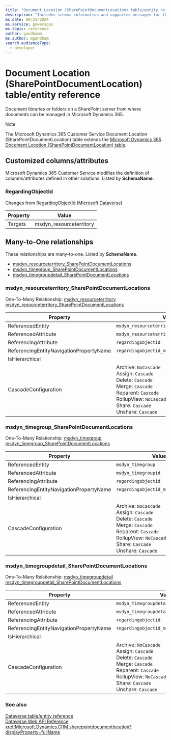 ```yaml
---
title: "Document Location (SharePointDocumentLocation) table/entity reference (Microsoft Dynamics 365 Customer Service)"
description: "Includes schema information and supported messages for the Document Location (SharePointDocumentLocation) table/entity with Microsoft Dynamics 365 Customer Service."
ms.date: 08/21/2024
ms.service: powerapps
ms.topic: reference
author: gandhamm
ms.author: mgandham
search.audienceType: 
  - developer
---
```


# Document Location (SharePointDocumentLocation) table/entity reference

Document libraries or folders on a SharePoint server from where documents can be managed in Microsoft Dynamics 365.

> [!NOTE]
> The Microsoft Dynamics 365 Customer Service Document Location (SharePointDocumentLocation) table extends the [Microsoft Dynamics 365 Document Location (SharePointDocumentLocation) table](/dynamics365/developer/entities//sharepointdocumentlocation).



## Customized columns/attributes

Microsoft Dynamics 365 Customer Service modifies the definition of columns/attributes defined in other solutions. Listed by **SchemaName**.

### <a name="BKMK_RegardingObjectId"></a> RegardingObjectId

Changes from [RegardingObjectId (Microsoft Dataverse)](/power-apps/developer/data-platform/reference/entities/sharepointdocumentlocation#BKMK_RegardingObjectId)

|Property|Value|
|---|---|
|Targets|msdyn_resourceterritory|


## Many-to-One relationships

These relationships are many-to-one. Listed by **SchemaName**.

- [msdyn_resourceterritory_SharePointDocumentLocations](#BKMK_msdyn_resourceterritory_SharePointDocumentLocations)
- [msdyn_timegroup_SharePointDocumentLocations](#BKMK_msdyn_timegroup_SharePointDocumentLocations)
- [msdyn_timegroupdetail_SharePointDocumentLocations](#BKMK_msdyn_timegroupdetail_SharePointDocumentLocations)

### <a name="BKMK_msdyn_resourceterritory_SharePointDocumentLocations"></a> msdyn_resourceterritory_SharePointDocumentLocations

One-To-Many Relationship: [msdyn_resourceterritory msdyn_resourceterritory_SharePointDocumentLocations](msdyn_resourceterritory.md#BKMK_msdyn_resourceterritory_SharePointDocumentLocations)

|Property|Value|
|---|---|
|ReferencedEntity|`msdyn_resourceterritory`|
|ReferencedAttribute|`msdyn_resourceterritoryid`|
|ReferencingAttribute|`regardingobjectid`|
|ReferencingEntityNavigationPropertyName|`regardingobjectid_msdyn_resourceterritory`|
|IsHierarchical||
|CascadeConfiguration|Archive: `NoCascade`<br />Assign: `Cascade`<br />Delete: `Cascade`<br />Merge: `Cascade`<br />Reparent: `Cascade`<br />RollupView: `NoCascade`<br />Share: `Cascade`<br />Unshare: `Cascade`|

### <a name="BKMK_msdyn_timegroup_SharePointDocumentLocations"></a> msdyn_timegroup_SharePointDocumentLocations

One-To-Many Relationship: [msdyn_timegroup msdyn_timegroup_SharePointDocumentLocations](msdyn_timegroup.md#BKMK_msdyn_timegroup_SharePointDocumentLocations)

|Property|Value|
|---|---|
|ReferencedEntity|`msdyn_timegroup`|
|ReferencedAttribute|`msdyn_timegroupid`|
|ReferencingAttribute|`regardingobjectid`|
|ReferencingEntityNavigationPropertyName|`regardingobjectid_msdyn_timegroup`|
|IsHierarchical||
|CascadeConfiguration|Archive: `NoCascade`<br />Assign: `Cascade`<br />Delete: `Cascade`<br />Merge: `Cascade`<br />Reparent: `Cascade`<br />RollupView: `NoCascade`<br />Share: `Cascade`<br />Unshare: `Cascade`|

### <a name="BKMK_msdyn_timegroupdetail_SharePointDocumentLocations"></a> msdyn_timegroupdetail_SharePointDocumentLocations

One-To-Many Relationship: [msdyn_timegroupdetail msdyn_timegroupdetail_SharePointDocumentLocations](msdyn_timegroupdetail.md#BKMK_msdyn_timegroupdetail_SharePointDocumentLocations)

|Property|Value|
|---|---|
|ReferencedEntity|`msdyn_timegroupdetail`|
|ReferencedAttribute|`msdyn_timegroupdetailid`|
|ReferencingAttribute|`regardingobjectid`|
|ReferencingEntityNavigationPropertyName|`regardingobjectid_msdyn_timegroupdetail`|
|IsHierarchical||
|CascadeConfiguration|Archive: `NoCascade`<br />Assign: `Cascade`<br />Delete: `Cascade`<br />Merge: `Cascade`<br />Reparent: `Cascade`<br />RollupView: `NoCascade`<br />Share: `Cascade`<br />Unshare: `Cascade`|



### See also

[Dataverse table/entity reference](../about-entity-reference.md)  
[Dataverse Web API Reference](/power-apps/developer/data-platform/webapi/reference/about)   
<xref:Microsoft.Dynamics.CRM.sharepointdocumentlocation?displayProperty=fullName>

